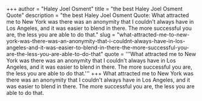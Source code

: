 +++
author = "Haley Joel Osment"
title = "the best Haley Joel Osment Quote"
description = "the best Haley Joel Osment Quote: What attracted me to New York was there was an anonymity that I couldn't always have in Los Angeles, and it was easier to blend in there. The more successful you are, the less you are able to do that."
slug = "what-attracted-me-to-new-york-was-there-was-an-anonymity-that-i-couldnt-always-have-in-los-angeles-and-it-was-easier-to-blend-in-there-the-more-successful-you-are-the-less-you-are-able-to-do-that"
quote = '''What attracted me to New York was there was an anonymity that I couldn't always have in Los Angeles, and it was easier to blend in there. The more successful you are, the less you are able to do that.'''
+++
What attracted me to New York was there was an anonymity that I couldn't always have in Los Angeles, and it was easier to blend in there. The more successful you are, the less you are able to do that.
